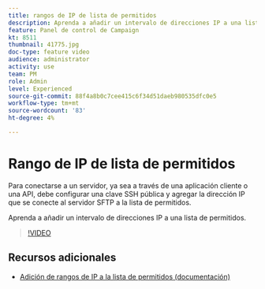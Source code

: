 ```yaml
---
title: rangos de IP de lista de permitidos
description: Aprenda a añadir un intervalo de direcciones IP a una lista de permitidos.
feature: Panel de control de Campaign
kt: 8511
thumbnail: 41775.jpg
doc-type: feature video
audience: administrator
activity: use
team: PM
role: Admin
level: Experienced
source-git-commit: 88f4a8b0c7cee415c6f34d51daeb980535dfc0e5
workflow-type: tm+mt
source-wordcount: '83'
ht-degree: 4%

---
```


# Rango de IP de lista de permitidos

Para conectarse a un servidor, ya sea a través de una aplicación cliente o una API, debe configurar una clave SSH pública y agregar la dirección IP que se conecte al servidor SFTP a la lista de permitidos.

Aprenda a añadir un intervalo de direcciones IP a una lista de permitidos.

>[!VIDEO](https://video.tv.adobe.com/v/41775?quality=12)

## Recursos adicionales

* [Adición de rangos de IP a la lista de permitidos (documentación)](https://experienceleague.adobe.com/docs/control-panel/using/sftp-management/ip-range-allow-listing.html)

